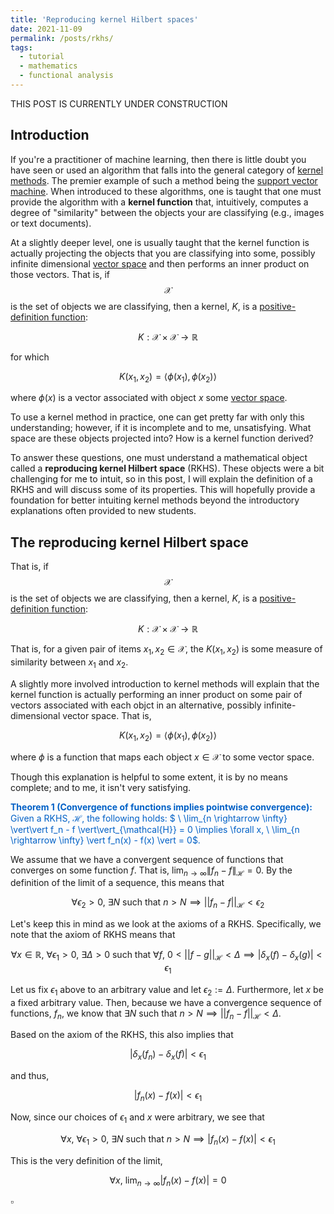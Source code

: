 ```yaml
---
title: 'Reproducing kernel Hilbert spaces'
date: 2021-11-09
permalink: /posts/rkhs/
tags:
  - tutorial
  - mathematics
  - functional analysis
---
```


THIS POST IS CURRENTLY UNDER CONSTRUCTION

Introduction
------------

If you're a practitioner of machine learning, then there is little doubt you have seen or used an algorithm that falls into the general category of [kernel methods](https://en.wikipedia.org/wiki/Kernel_method). The premier example of such a method being the [support vector machine](https://en.wikipedia.org/wiki/Support-vector_machine). When introduced to these algorithms, one is taught that one must provide the algorithm with a **kernel function** that, intuitively, computes a degree of "similarity" between the objects your are classifying (e.g., images or text documents).  

At a slightly deeper level, one is usually taught that the kernel function is actually projecting the objects that you are classifying into some, possibly infinite dimensional [vector space](https://mbernste.github.io/posts/vector_spaces/) and then performs an inner product on those vectors. That is, if $$\mathcal{X}$$ is the set of objects we are classifying, then a kernel, $K$, is a [positive-definition function](https://en.wikipedia.org/wiki/Positive-definite_function):

$$K: \mathcal{X} \times \mathcal{X} \rightarrow \mathbb{R}$$

for which 

$$K(x_1, x_2) = \langle \phi(x_1), \phi(x_2)\rangle$$

where $\phi(x)$ is a vector associated with object $x$ some [vector space](https://mbernste.github.io/posts/vector_spaces/). 

To use a kernel method in practice, one can get pretty far with only this understanding; however, if it is incomplete and to me, unsatisfying. What space are these objects projected into? How is a kernel function derived? 

To answer these questions, one must understand a mathematical object called a **reproducing kernel Hilbert space** (RKHS). These objects were a bit challenging for me to intuit, so in this post, I will explain the definition of a RKHS and will discuss some of its properties. This will hopefully provide a foundation for better intuiting kernel methods beyond the introductory explanations often provided to new students.  

The reproducing kernel Hilbert space
------------------------------------


That is, if $$\mathcal{X}$$ is the set of objects we are classifying, then a kernel, $K$, is a [positive-definition function](https://en.wikipedia.org/wiki/Positive-definite_function):

$$K: \mathcal{X} \times \mathcal{X} \rightarrow \mathbb{R}$$

That is, for a given pair of items $x_1, x_2 \in \mathcal{X}$, the $K(x_1, x_2)$ is some measure of similarity between $x_1$ and $x_2$. 

A slightly more involved introduction to kernel methods will explain that the kernel function is actually performing an inner product on some pair of vectors associated with each objct in an alternative, possibly infinite-dimensional vector space. That is,

$$K(x_1, x_2) = \langle \phi(x_1), \phi(x_2)\rangle$$

where $\phi$ is a function that maps each object $x \in \mathcal{X}$ to some vector space.

Though this explanation is helpful to some extent, it is by no means complete; and to me, it isn't very satisfying. 




<span style="color:#0060C6">**Theorem 1 (Convergence of functions implies pointwise convergence):** Given a RKHS, $\mathcal{H}$, the following holds: $ \ \lim_{n \rightarrow \infty} \vert\vert f_n - f \vert\vert_{\mathcal{H}} = 0 \implies \forall x, \ \lim_{n \rightarrow \infty} \vert f_n(x) - f(x) \vert = 0$.</span>

We assume that we have a convergent sequence of functions that converges on some function $f$. That is, $\lim_{n \rightarrow \infty} \|f_n - f\|_{\mathcal{H}} = 0$. By the definition of the limit of a sequence, this means that

$$\forall \epsilon_2 > 0, \ \exists N \ \text{such that} \ n > N \implies  \vert\vert f_n - f  \vert\vert_{\mathcal{H}} < \epsilon_2$$

Let's keep this in mind as we look at the axioms of a RKHS. Specifically, we note that the axiom of RKHS means that 

$$\forall x \in \mathbb{R}, \ \forall \epsilon_1 > 0, \ \exists \Delta > 0 \ \text{such that} \ \forall f, \ 0 \lt \vert\vert f-g \vert\vert_{\mathcal{H}} \lt \Delta \implies \vert\delta_x(f) - \delta_x(g)\vert < \epsilon_1$$

Let us fix $\epsilon_1$ above to an arbitrary value and let $\epsilon_2 := \Delta$. Furthermore, let $x$ be a fixed arbitrary value. Then, because we have a convergence sequence of functions, $f_n$, we know that $\exists N \ \text{such that} \ n > N \implies \vert\vert f_n - f \vert\vert_{\mathcal{H}} < \Delta$. 

Based on the axiom of the RKHS, this also implies that 

$$\vert \delta_x(f_n) - \delta_x(f)\vert < \epsilon_1$$

and thus,

$$\vert f_n(x) - f(x)\vert < \epsilon_1$$

Now, since our choices of $\epsilon_1$ and $x$ were arbitrary, we see that 

$$\forall x, \ \forall \epsilon_1 > 0, \ \exists N \ \text{such that} \ n > N \implies \vert f_n(x) - f(x) \vert < \epsilon_1$$

This is the very definition of the limit, 

$$\forall x, \ \lim_{n \rightarrow \infty} \vert f_n(x) - f(x) \vert = 0$$

$\square$
